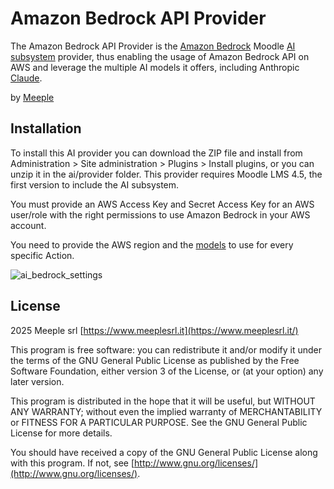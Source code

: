 # Amazon Bedrock API Provider
The Amazon Bedrock API Provider is the [Amazon Bedrock](https://aws.amazon.com/bedrock/) Moodle [AI subsystem](https://docs.moodle.org/405/en/AI_subsystem) provider, thus enabling the usage of Amazon Bedrock API on AWS and leverage the multiple AI models it offers, including Anthropic [Claude](https://www.anthropic.com/claude).

by [Meeple](https://www.meeplesrl.it/)

## Installation

To install this AI provider you can download the ZIP file and install from Administration > Site administration > Plugins > Install plugins, or you can unzip it in the ai/provider folder.
This provider requires Moodle LMS 4.5, the first version to include the AI subsystem.

You must provide an AWS Access Key and Secret Access Key for an AWS user/role with the right permissions to use Amazon Bedrock in your AWS account.

You need to provide the AWS region and the [models](https://docs.aws.amazon.com/bedrock/latest/userguide/models-regions.html) to use for every specific Action.

![ai_bedrock_settings](https://github.com/user-attachments/assets/6c82c210-9b34-4998-ae48-b427848c5e8f)

## License

2025 Meeple srl [https://www.meeplesrl.it](https://www.meeplesrl.it/)

This program is free software: you can redistribute it and/or modify it under the terms of the GNU General Public License as published by the Free Software Foundation, either version 3 of the License, or (at your option) any later version.

This program is distributed in the hope that it will be useful, but WITHOUT ANY WARRANTY; without even the implied warranty of MERCHANTABILITY or FITNESS FOR A PARTICULAR PURPOSE. See the GNU General Public License for more details.

You should have received a copy of the GNU General Public License along with this program. If not, see [http://www.gnu.org/licenses/](http://www.gnu.org/licenses/).
